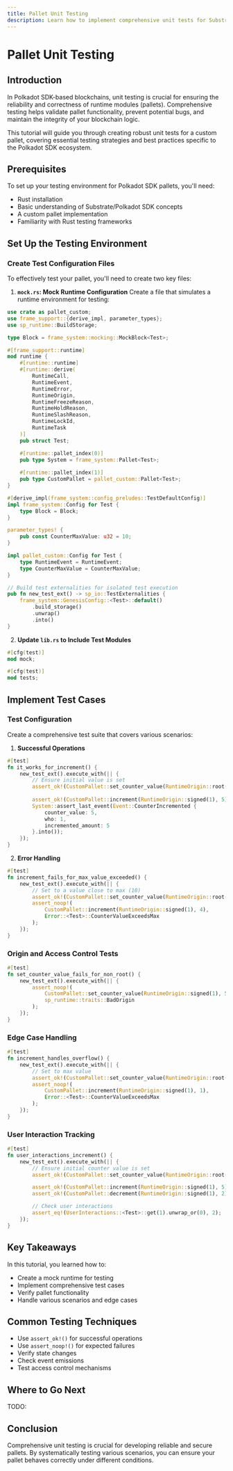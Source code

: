 ```yaml
---
title: Pallet Unit Testing
description: Learn how to implement comprehensive unit tests for Substrate pallets using the Polkadot SDK testing framework
---
```


# Pallet Unit Testing

## Introduction

In Polkadot SDK-based blockchains, unit testing is crucial for ensuring the reliability and correctness of runtime modules (pallets). Comprehensive testing helps validate pallet functionality, prevent potential bugs, and maintain the integrity of your blockchain logic.

This tutorial will guide you through creating robust unit tests for a custom pallet, covering essential testing strategies and best practices specific to the Polkadot SDK ecosystem.

## Prerequisites

To set up your testing environment for Polkadot SDK pallets, you'll need:

- Rust installation
- Basic understanding of Substrate/Polkadot SDK concepts
- A custom pallet implementation
- Familiarity with Rust testing frameworks

## Set Up the Testing Environment

### Create Test Configuration Files

To effectively test your pallet, you'll need to create two key files:

1. **`mock.rs`: Mock Runtime Configuration**
Create a file that simulates a runtime environment for testing:

```rust
use crate as pallet_custom;
use frame_support::{derive_impl, parameter_types};
use sp_runtime::BuildStorage;

type Block = frame_system::mocking::MockBlock<Test>;

#[frame_support::runtime]
mod runtime {
    #[runtime::runtime]
    #[runtime::derive(
        RuntimeCall,
        RuntimeEvent,
        RuntimeError,
        RuntimeOrigin,
        RuntimeFreezeReason,
        RuntimeHoldReason,
        RuntimeSlashReason,
        RuntimeLockId,
        RuntimeTask
    )]
    pub struct Test;

    #[runtime::pallet_index(0)]
    pub type System = frame_system::Pallet<Test>;
    
    #[runtime::pallet_index(1)]
    pub type CustomPallet = pallet_custom::Pallet<Test>;
}

#[derive_impl(frame_system::config_preludes::TestDefaultConfig)]
impl frame_system::Config for Test {
    type Block = Block;
}

parameter_types! {
    pub const CounterMaxValue: u32 = 10;
}

impl pallet_custom::Config for Test {
    type RuntimeEvent = RuntimeEvent;
    type CounterMaxValue = CounterMaxValue;
}

// Build test externalities for isolated test execution
pub fn new_test_ext() -> sp_io::TestExternalities {
    frame_system::GenesisConfig::<Test>::default()
        .build_storage()
        .unwrap()
        .into()
}
```

2. **Update `lib.rs` to Include Test Modules**

```rust
#[cfg(test)]
mod mock;

#[cfg(test)]
mod tests;
```

## Implement Test Cases

### Test Configuration

Create a comprehensive test suite that covers various scenarios:

1. **Successful Operations**

```rust
#[test]
fn it_works_for_increment() {
    new_test_ext().execute_with(|| {
        // Ensure initial value is set
        assert_ok!(CustomPallet::set_counter_value(RuntimeOrigin::root(), 0));
        
        assert_ok!(CustomPallet::increment(RuntimeOrigin::signed(1), 5));
        System::assert_last_event(Event::CounterIncremented { 
            counter_value: 5, 
            who: 1, 
            incremented_amount: 5 
        }.into());
    });
}
```

2. **Error Handling**

```rust
#[test]
fn increment_fails_for_max_value_exceeded() {
    new_test_ext().execute_with(|| {
        // Set to a value close to max (10)
        assert_ok!(CustomPallet::set_counter_value(RuntimeOrigin::root(), 7));
        assert_noop!(
            CustomPallet::increment(RuntimeOrigin::signed(1), 4),
            Error::<Test>::CounterValueExceedsMax
        );
    });
}
```

### Origin and Access Control Tests

```rust
#[test]
fn set_counter_value_fails_for_non_root() {
    new_test_ext().execute_with(|| {
        assert_noop!(
            CustomPallet::set_counter_value(RuntimeOrigin::signed(1), 5),
            sp_runtime::traits::BadOrigin
        );
    });
}
```

### Edge Case Handling

```rust
#[test]
fn increment_handles_overflow() {
    new_test_ext().execute_with(|| {
        // Set to max value
        assert_ok!(CustomPallet::set_counter_value(RuntimeOrigin::root(), 10));
        assert_noop!(
            CustomPallet::increment(RuntimeOrigin::signed(1), 1),
            Error::<Test>::CounterValueExceedsMax
        );
    });
}
```

### User Interaction Tracking

```rust
#[test]
fn user_interactions_increment() {
    new_test_ext().execute_with(|| {
        // Ensure initial counter value is set
        assert_ok!(CustomPallet::set_counter_value(RuntimeOrigin::root(), 0));

        assert_ok!(CustomPallet::increment(RuntimeOrigin::signed(1), 5));
        assert_ok!(CustomPallet::decrement(RuntimeOrigin::signed(1), 2));

        // Check user interactions
        assert_eq!(UserInteractions::<Test>::get(1).unwrap_or(0), 2);
    });
}
```

## Key Takeaways

In this tutorial, you learned how to:
- Create a mock runtime for testing
- Implement comprehensive test cases
- Verify pallet functionality
- Handle various scenarios and edge cases

## Common Testing Techniques

- Use `assert_ok!()` for successful operations
- Use `assert_noop!()` for expected failures
- Verify state changes
- Check event emissions
- Test access control mechanisms

## Where to Go Next

TODO: 

## Conclusion

Comprehensive unit testing is crucial for developing reliable and secure pallets. By systematically testing various scenarios, you can ensure your pallet behaves correctly under different conditions.
